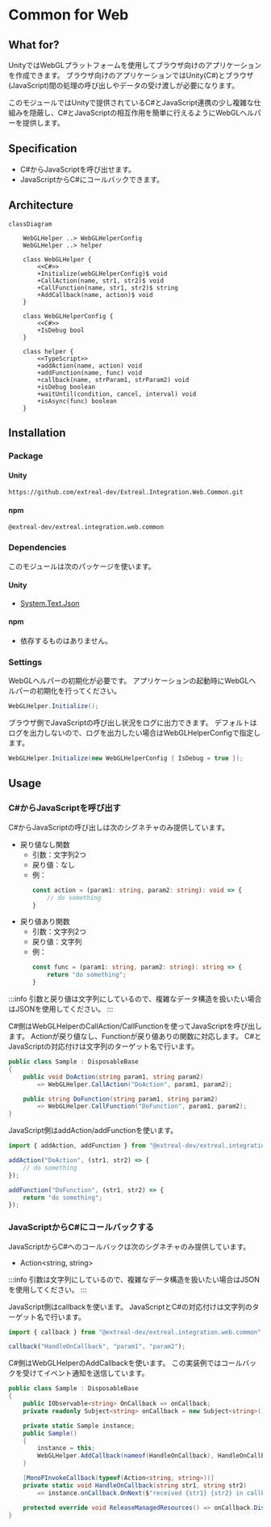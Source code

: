 ﻿---
sidebar_position: 7
---

# Common for Web

## What for?

UnityではWebGLプラットフォームを使用してブラウザ向けのアプリケーションを作成できます。
ブラウザ向けのアプリケーションではUnity(C#)とブラウザ(JavaScript)間の処理の呼び出しやデータの受け渡しが必要になります。

このモジュールではUnityで提供されているC#とJavaScript連携の少し複雑な仕組みを隠蔽し、C#とJavaScriptの相互作用を簡単に行えるようにWebGLヘルパーを提供します。

## Specification

- C#からJavaScriptを呼び出せます。
- JavaScriptからC#にコールバックできます。

## Architecture

```mermaid
classDiagram

    WebGLHelper ..> WebGLHelperConfig
    WebGLHelper ..> helper

    class WebGLHelper {
        <<C#>>
        +Initialize(webGLHelperConfig)$ void
        +CallAction(name, str1, str2)$ void
        +CallFunction(name, str1, str2)$ string
        +AddCallback(name, action)$ void
    }
    
    class WebGLHelperConfig {
        <<C#>>
        +IsDebug bool
    }

    class helper {
        <<TypeScript>>
        +addAction(name, action) void
        +addFunction(name, func) void
        +callback(name, strParam1, strParam2) void
        +isDebug boolean
        +waitUntil(condition, cancel, interval) void
        +isAsync(func) boolean
    }
```

## Installation

### Package

#### Unity
```text
https://github.com/extreal-dev/Extreal.Integration.Web.Common.git
```

#### npm
```text
@extreal-dev/extreal.integration.web.common
```

### Dependencies

このモジュールは次のパッケージを使います。

#### Unity
- [System.Text.Json](https://learn.microsoft.com/ja-jp/dotnet/api/system.text.json)

#### npm
- 依存するものはありません。

### Settings

WebGLヘルパーの初期化が必要です。
アプリケーションの起動時にWebGLヘルパーの初期化を行ってください。

```csharp
WebGLHelper.Initialize();
```

ブラウザ側でJavaScriptの呼び出し状況をログに出力できます。
デフォルトはログを出力しないので、ログを出力したい場合はWebGLHelperConfigで指定します。

```csharp
WebGLHelper.Initialize(new WebGLHelperConfig { IsDebug = true });
```

## Usage

### C#からJavaScriptを呼び出す

C#からJavaScriptの呼び出しは次のシグネチャのみ提供しています。

- 戻り値なし関数
  - 引数：文字列2つ
  - 戻り値：なし
  - 例：
    ```typescript
    const action = (param1: string, param2: string): void => {
        // do something
    }
    ```
- 戻り値あり関数
  - 引数：文字列2つ
  - 戻り値：文字列
  - 例：
    ```typescript
    const func = (param1: string, param2: string): string => {
        return "do something";
    }
    ```

:::info
引数と戻り値は文字列にしているので、複雑なデータ構造を扱いたい場合はJSONを使用してください。
:::

C#側はWebGLHelperのCallAction/CallFunctionを使ってJavaScriptを呼び出します。
Actionが戻り値なし、Functionが戻り値ありの関数に対応します。
C#とJavaScriptの対応付けは文字列のターゲット名で行います。

```csharp
public class Sample : DisposableBase
{
    public void DoAction(string param1, string param2)
        => WebGLHelper.CallAction("DoAction", param1, param2);

    public string DoFunction(string param1, string param2)
        => WebGLHelper.CallFunction("DoFunction", param1, param2);
}
```

JavaScript側はaddAction/addFunctionを使います。

```typescript
import { addAction, addFunction } from "@extreal-dev/extreal.integration.web.common";

addAction("DoAction", (str1, str2) => {
    // do something
});

addFunction("DoFunction", (str1, str2) => {
    return "do something";
});
```

### JavaScriptからC#にコールバックする

JavaScriptからC#へのコールバックは次のシグネチャのみ提供しています。

- Action<string, string>

:::info
引数は文字列にしているので、複雑なデータ構造を扱いたい場合はJSONを使用してください。
:::

JavaScript側はcallbackを使います。
JavaScriptとC#の対応付けは文字列のターゲット名で行います。

```typescript
import { callback } from "@extreal-dev/extreal.integration.web.common";

callback("HandleOnCallback", "param1", "param2");
```

C#側はWebGLHelperのAddCallbackを使います。
この実装例ではコールバックを受けてイベント通知を送信しています。

```csharp
public class Sample : DisposableBase
{
    public IObservable<string> OnCallback => onCallback;
    private readonly Subject<string> onCallback = new Subject<string>();

    private static Sample instance;
    public Sample()
    {
        instance = this;
        WebGLHelper.AddCallback(nameof(HandleOnCallback), HandleOnCallback);
    }

    [MonoPInvokeCallback(typeof(Action<string, string>))]
    private static void HandleOnCallback(string str1, string str2)
        => instance.onCallback.OnNext($"received {str1} {str2} in callback");

    protected override void ReleaseManagedResources() => onCallback.Dispose();
}
```
